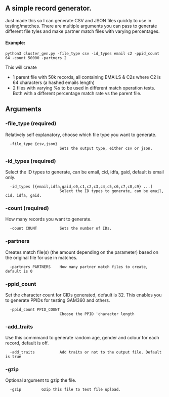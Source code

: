 ## A simple record generator.

Just made this so I can generate CSV and JSON files quickly to use in testing/matches. There are multiple arguments you can pass to generate different file tyles and make partner match files with varying percentages.

#### Example:
```
python3 cluster_gen.py -file_type csv -id_types email c2 -ppid_count 64 -count 50000 -partners 2
```
This will create 
- 1 parent file with 50k records, all containing EMAILS & C2s where C2 is 64 characters (a hashed emails length)
- 2 files with varying %s to be used in different match operation tests. Both with a different percentage match rate vs the parent file.   
 
   
## Arguments
### -file_type (required)
Relatively self explanatory, choose which file type you want to generate.
``` 
  -file_type {csv,json}
                        Sets the output type, either csv or json.
```
### -id_types (required)
Select the ID types to generate, can be email, cid, idfa, gaid, default is email only.
``` 
  -id_types [{email,idfa,gaid,c0,c1,c2,c3,c4,c5,c6,c7,c8,c9} ...]
                        Select the ID types to generate, can be email, cid, idfa, gaid.
```
### -count (required)
How many records you want to generate.
```
  -count COUNT          Sets the number of IDs.
```
### -partners
Creates match file(s) (the amount depending on the parameter) based on the original file for use in matches.
```
  -partners PARTNERS    How many partner match files to create, default is 0
```
### -ppid_count 
Set the character count for CIDs generated, default is 32. 
This enables you to generate PPIDs for testing GAM360 and others.
```
  -ppid_count PPID_COUNT
                        Choose the PPID 'character length
```
### -add_traits
Use this commmand to generate random age, gender and colour for each record, default is off.
```
  -add_traits           Add traits or not to the output file. Default is true
```
### -gzip
Optional argument to gzip the file.
```
  -gzip         Gzip this file to test file upload.
```